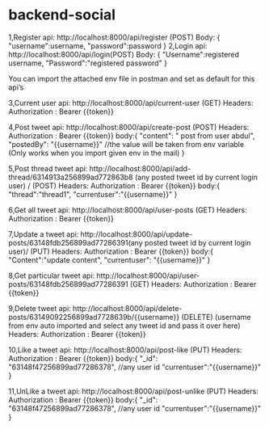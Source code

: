 # backend-social
1,Register api:
http://localhost:8000/api/register (POST)
Body:
{
    "username":username,
    "password":password
}
2,Login api:
http://localhost:8000/api/login(POST)
Body:
{
    "Username":registered username,
    "Password":"registered password"
}
 
 
You can import the attached env file in postman and set as default for this api’s
 
3,Current user api:
http://localhost:8000/api/current-user (GET)
Headers: Authorization : Bearer {{token}}
 
4,Post tweet api:
http://localhost:8000/api/create-post (POST)
Headers: Authorization : Bearer {{token}}
body:{
    "content": " post from user abdul",
    "postedBy": "{{username}}" //the value will be taken from env variable (Only works when you import given env in the mail)
}
 
5,Post thread tweet api:
http://localhost:8000/api/add-thread/6314913a256899ad772863b8 (any posted tweet id by current login user) / (POST)
Headers: Authorization : Bearer {{token}}
body:{
    "thread":"thread1",
    "currentuser":"{{username}}"
} 
 
 
 
 
6,Get all tweet api:
http://localhost:8000/api/user-posts (GET)
Headers: Authorization : Bearer {{token}}
 
 
 
7,Update a tweet api:
http://localhost:8000/api/update-posts/63148fdb256899ad77286391(any posted tweet id by current login user)/ (PUT)
Headers: Authorization : Bearer {{token}}
body:{
    "Content":"update content",
    "currentuser": "{{username}}"
}
 
8,Get particular tweet api:
http://localhost:8000/api/user-posts/63148fdb256899ad77286391
 (GET)
Headers: Authorization : Bearer {{token}}

9,Delete tweet api:
http://localhost:8000/api/delete-posts/63149092256899ad7728639b/{{username}} (DELETE) (username from env auto imported and select any tweet id and pass it over here)
Headers: Authorization : Bearer {{token}}
 
10,Like a tweet api:
http://localhost:8000/api/post-like (PUT)
Headers: Authorization : Bearer {{token}}
body:{
    "_id": "63148f47256899ad77286378", //any user id
    "currentuser":"{{username}}"
}
 
 
 
 
 
 
 
11,UnLike a tweet api:
http://localhost:8000/api/post-unlike (PUT)
Headers: Authorization : Bearer {{token}}
body:{
    "_id": "63148f47256899ad77286378", //any user id
    "currentuser":"{{username}}"
}
